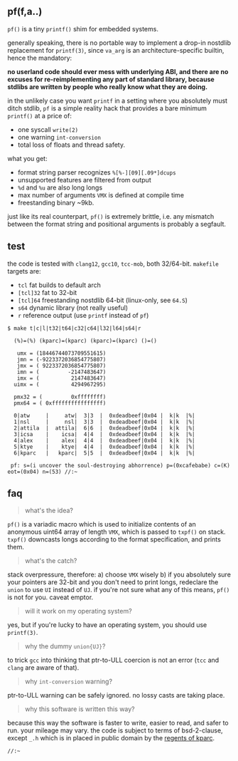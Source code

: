 ## pf(f,a..)

`pf()` is a tiny `printf()` shim for embedded systems.

generally speaking, there is no portable way to implement a drop-in nostdlib
replacement for `printf(3)`, since `va_arg` is an architecture-specific
builtin, hence the mandatory:

**no userland code should ever mess with underlying ABI, and there are
no excuses for re-reimplementing any part of standard library, because
stdlibs are written by people who really know what they are doing.**

in the unlikely case you want `printf` in a setting where you 
absolutely must ditch stdlib, `pf` is a simple reality hack that provides
a bare minimum `printf()` at a price of:

* one syscall `write(2)`
* one warning `int-conversion`
* total loss of floats and thread safety.

what you get:

* format string parser recognizes `%[%-][09][.09*]dcups`
* unsupported features are filtered from output
* `%d` and `%u` are also long longs
* max number of arguments `VMX` is defined at compile time
* freestanding binary ~9kb.

just like its real counterpart, `pf()` is extremely brittle, i.e. any mismatch
between the format string and positional arguments is probably a segfault.

## test

the code is tested with  `clang12`, `gcc10`, `tcc-mob`, both 32/64-bit. `makefile` targets are:

* `tcl` fat builds to default arch
* `[tcl]32` fat to 32-bit
* `[tcl]64` freestanding nostdlib 64-bit (linux-only, see `64.S`)
* `s64` dynamic library (not really useful)
* `r` reference output (use `printf` instead of `pf`)

```
$ make t|c|l|t32|t64|c32|c64|l32|l64|s64|r

  (%)=(%) (kparc)=(kparc) (kparc)=(kparc) ()=()

   umx = (18446744073709551615)
   jmn = (-9223372036854775807)
   jmx = ( 9223372036854775807)
   imn = (         -2147483647)
   imx = (          2147483647)
  uimx = (          4294967295)

  pmx32 = (         0xffffffff)
  pmx64 = ( 0xffffffffffffffff)

  0|atw     |     atw|  3|3  |  0xdeadbeef|0x04 |  k|k  |%|
  1|nsl     |     nsl|  3|3  |  0xdeadbeef|0x04 |  k|k  |%|
  2|attila  |  attila|  6|6  |  0xdeadbeef|0x04 |  k|k  |%|
  3|icsa    |    icsa|  4|4  |  0xdeadbeef|0x04 |  k|k  |%|
  4|alex    |    alex|  4|4  |  0xdeadbeef|0x04 |  k|k  |%|
  5|ktye    |    ktye|  4|4  |  0xdeadbeef|0x04 |  k|k  |%|
  6|kparc   |   kparc|  5|5  |  0xdeadbeef|0x04 |  k|k  |%|

 pf: s=(i uncover the soul-destroying abhorrence) p=(0xcafebabe) c=(K) eot=(0x04) n=(53) //:~
```


## faq

> what's the idea?

`pf()` is a variadic macro which is used to initialize contents of 
an anonymous uint64 array of length `VMX`, which is passed to `txpf()` on stack.
`txpf()` downcasts longs according to the format specification, and prints them.

> what's the catch?

stack overpressure, therefore: a) choose `VMX` wisely b) if you absolutely sure 
your pointers are 32-bit and you don't need to print longs, redeclare the `union` 
to use `UI` instead of `UJ`. if you're not sure what any of this means, `pf()` 
is not for you. caveat emptor.

> will it work on my operating system?

yes, but if you're lucky to have an operating system, you should use `printf(3)`.

> why the dummy `union{UJ}`?

to trick `gcc` into thinking that ptr-to-ULL coercion is not an error (`tcc` and `clang` are aware of that).

> why `int-conversion` warning?

ptr-to-ULL warning can be safely ignored. no lossy casts are taking place.

> why this software is written this way?

because this way the software is faster to write, easier to read, and safer to run. your mileage may vary. the code is subject to terms of bsd-2-clause, except `_.h` which is in placed in public domain by the [regents of kparc](https://github.com/kparc).


`//:~`
